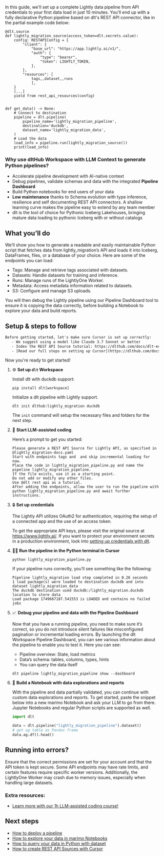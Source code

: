 In this guide, we'll set up a complete Lightly data pipeline from API credentials to your first data load in just 10 minutes. You'll end up with a fully declarative Python pipeline based on dlt's REST API connector, like in the partial example code below:

```python-outcome
@dlt.source
def lightly_migration_source(access_token=dlt.secrets.value):
    config: RESTAPIConfig = {
        "client": {
            "base_url": "https://app.lightly.ai/v1/",
            "auth": {
                "type": "bearer",
                "token": LIGHTLY_TOKEN,
            },
        },
        "resources": [
            tags,,dataset,,runs
            ],
    }
    [...]
    yield from rest_api_resources(config)


def get_data() -> None:
    # Connect to destination
    pipeline = dlt.pipeline(
        pipeline_name='lightly_migration_pipeline',
        destination='duckdb',
        dataset_name='lightly_migration_data', 
    )
    # Load the data
    load_info = pipeline.run(lightly_migration_source())
    print(load_info) 
```

### Why use dltHub Workspace with LLM Context to generate Python pipelines?

- Accelerate pipeline development with AI-native context
- Debug pipelines, validate schemas and data with the integrated **Pipeline Dashboard**
- Build Python notebooks for end users of your data
- **Low maintenance** thanks to Schema evolution with type inference, resilience and self documenting REST API connectors. A shallow learning curve makes the pipeline easy to extend by any team member
- dlt is the tool of choice for Pythonic Iceberg Lakehouses, bringing mature data loading to pythonic Iceberg with or without catalogs

## What you’ll do

We’ll show you how to generate a readable and easily maintainable Python script that fetches data from lightly_migration’s API and loads it into Iceberg, DataFrames, files, or a database of your choice. Here are some of the endpoints you can load:

- Tags: Manage and retrieve tags associated with datasets.
- Datasets: Handle datasets for training and inference.
- Runs: Manage runs of the LightlyOne Worker.
- Metadata: Access metadata information related to datasets.
- S3: Configure and manage S3 uploads.

You will then debug the Lightly pipeline using our Pipeline Dashboard tool to ensure it is copying the data correctly, before building a Notebook to explore your data and build reports.

## Setup & steps to follow

```default
Before getting started, let's make sure Cursor is set up correctly:
   - We suggest using a model like Claude 3.7 Sonnet or better
   - Index the REST API Source tutorial: https://dlthub.com/docs/dlt-ecosystem/verified-sources/rest_api/ and add it to context as **@dlt rest api**
   - [Read our full steps on setting up Cursor](https://dlthub.com/docs/dlt-ecosystem/llm-tooling/cursor-restapi#23-configuring-cursor-with-documentation)
```

Now you're ready to get started!

1. ⚙️ **Set up `dlt` Workspace**
    
    Install dlt with duckdb support:
    ```shell
    pip install dlt[workspace]
    ```

    Initialize a dlt pipeline with Lightly support.
    ```shell
    dlt init dlthub:lightly_migration duckdb
    ```

    The `init` command will setup the necessary files and folders for the next step.
    
2. 🤠 **Start LLM-assisted coding**
    
    Here’s a prompt to get you started:
    
    ```prompt
    Please generate a REST API Source for Lightly API, as specified in @lightly_migration-docs.yaml 
    Start with endpoints tags and  and skip incremental loading for now. 
    Place the code in lightly_migration_pipeline.py and name the pipeline lightly_migration_pipeline. 
    If the file exists, use it as a starting point. 
    Do not add or modify any other files. 
    Use @dlt rest api as a tutorial. 
    After adding the endpoints, allow the user to run the pipeline with python lightly_migration_pipeline.py and await further instructions.
    ```

    
3. 🔒 **Set up credentials** 
    
    The Lightly API utilizes OAuth2 for authentication, requiring the setup of a connected app and the use of an access token.
    
    To get the appropriate API keys, please visit the original source at https://www.lightly.ai/.
    If you want to protect your environment secrets in a production environment, look into [setting up credentials with dlt](https://dlthub.com/docs/walkthroughs/add_credentials).
    
4. 🏃‍♀️ **Run the pipeline in the Python terminal in Cursor**
    
    ```shell
    python lightly_migration_pipeline.py
    ```
    
    If your pipeline runs correctly, you’ll see something like the following:
    
    ```shell
    Pipeline lightly_migration load step completed in 0.26 seconds
    1 load package(s) were loaded to destination duckdb and into dataset lightly_migration_data
    The duckdb destination used duckdb:/lightly_migration.duckdb location to store data
    Load package 1749667187.541553 is LOADED and contains no failed jobs
    ```
    
5. 📈 **Debug your pipeline and data with the Pipeline Dashboard**

    Now that you have a running pipeline, you need to make sure it’s correct, so you do not introduce silent failures like misconfigured pagination or incremental loading errors. By launching the dlt Workspace Pipeline Dashboard, you can see various information about the pipeline to enable you to test it. Here you can see:
    - Pipeline overview: State, load metrics
    - Data’s schema: tables, columns, types, hints
    - You can query the data itself
    
    ```shell
    dlt pipeline lightly_migration_pipeline show --dashboard
    ```
    
6. 🐍 **Build a Notebook with data explorations and reports**

    With the pipeline and data partially validated, you can continue with custom data explorations and reports. To get started, paste the snippet below into a new marimo Notebook and ask your LLM to go from there. Jupyter Notebooks and regular Python scripts are supported as well.

    
    ```python
    import dlt

   data = dlt.pipeline("lightly_migration_pipeline").dataset()
   # get ag table as Pandas frame
   data.ag.df().head()
    ```

## Running into errors?

Ensure that the correct permissions are set for your account and that the API token is kept secure. Some API endpoints may have rate limits, and certain features require specific worker versions. Additionally, the LightlyOne Worker may crash due to memory issues, especially when handling large datasets.

### Extra resources:

- [Learn more with our 1h LLM-assisted coding course!](https://www.youtube.com/watch?v=GGid70rnJuM)

## Next steps

- [How to deploy a pipeline](https://dlthub.com/docs/walkthroughs/deploy-a-pipeline)
- [How to explore your data in marimo Notebooks](https://dlthub.com/docs/general-usage/dataset-access/marimo)
- [How to query your data in Python with dataset](https://dlthub.com/docs/general-usage/dataset-access/dataset)
- [How to create REST API Sources with Cursor](https://dlthub.com/docs/dlt-ecosystem/llm-tooling/cursor-restapi)